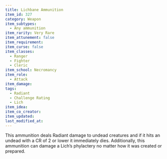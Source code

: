 ```yaml
---
title: Lichbane Ammunition
item_id: 327
category: Weapon
item_subtypes: 
  - Any ammunition
item_rarity: Very Rare
item_attunement: false
item_requirement: 
item_curse: false
item_classes: 
  - Ranger
  - Fighter
  - Cleric
item_school: Necromancy
item_role: 
  - Attack
item_damage: 
tags:
  - Radiant
  - Challenge Rating
  - Lich
item_idea: 
item_co_creator: 
item_updated: 
last_modified_at: 
---
```


This ammunition deals Radiant damage to undead creatures and if it hits an undead with a CR of 2 or lower it immediately dies. Additionally, this ammunition can damage a Lich’s phylactery no matter how it was created or prepared.
